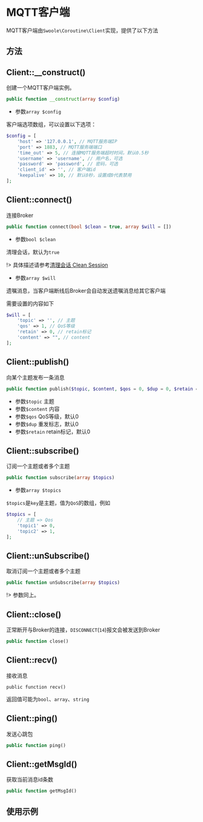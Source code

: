 # MQTT客户端

MQTT客户端由`Swoole\Coroutine\Client`实现，提供了以下方法

## 方法

## Client::__construct()

创建一个MQTT客户端实例。

```php
public function __construct(array $config)
```

* 参数`array $config`

客户端选项数组，可以设置以下选项：

```php
$config = [
    'host' => '127.0.0.1', // MQTT服务端IP
    'port' => 1883, // MQTT服务端端口
    'time_out' => 5, // 连接MQTT服务端超时时间，默认0.5秒
    'username' => 'username', // 用户名，可选
    'password' => 'password', // 密码，可选
    'client_id' => '', // 客户端id
    'keepalive' => 10, // 默认0秒，设置成0代表禁用
];
```

## Client::connect()

连接Broker

```php
public function connect(bool $clean = true, array $will = [])
```

* 参数`bool $clean`

清理会话，默认为`true`

!> 具体描述请参考[清理会话 Clean Session](https://mcxiaoke.gitbook.io/mqtt/03-controlpackets/0301-connect#qing-li-hui-hua-clean-session)

* 参数`array $will`

遗嘱消息，当客户端断线后Broker会自动发送遗嘱消息给其它客户端

需要设置的内容如下

```php
$will = [
    'topic' => '', // 主题
    'qos' => 1, // QoS等级
    'retain' => 0, // retain标记
    'content' => "", // content
];
```

## Client::publish()

向某个主题发布一条消息

```php
public function publish($topic, $content, $qos = 0, $dup = 0, $retain = 0)
```

* 参数`$topic` 主题
* 参数`$content` 内容
* 参数`$qos` QoS等级，默认0
* 参数`$dup` 重发标志，默认0
* 参数`$retain` retain标记，默认0

## Client::subscribe()

订阅一个主题或者多个主题

```php
public function subscribe(array $topics)
```

* 参数`array $topics`

`$topics`是`key`是主题，值为`QoS`的数组，例如

```php
$topics = [
    // 主题 => Qos
    'topic1' => 0, 
    'topic2' => 1,
];
```

## Client::unSubscribe()

取消订阅一个主题或者多个主题

```php
public function unSubscribe(array $topics)
```

!> 参数同上。

## Client::close()

正常断开与Broker的连接，`DISCONNECT`(`14`)报文会被发送到Broker

```php
public function close()
```

## Client::recv()

接收消息

```
public function recv()
```

返回值可能为`bool`、`array`、`string`

## Client::ping()

发送心跳包

```php
public function ping()
```

## Client::getMsgId()

获取当前消息id条数

```php
public function getMsgId()
```

## 使用示例